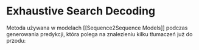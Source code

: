 # Exhaustive Search Decoding

Metoda używana w modelach [[Sequence2Sequence Models]] podczas generowania predykcji, która polega na znalezieniu kilku tłumaczeń już do przodu:

